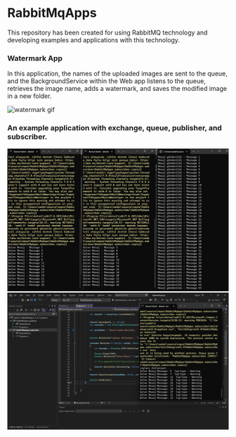 # RabbitMqApps

This repository has been created for using RabbitMQ technology and developing examples and applications with this technology.


### Watermark App

In this application, the names of the uploaded images are sent to the queue, and the BackgroundService within the Web app listens to the queue, retrieves the image name, adds a watermark, and saves the modified image in a new folder.

<p>
<img src="./docs/watermarks.gif" alt="watermark gif">
 </p>
 

### An example application with exchange, queue, publisher, and subscriber.

<p>

<img src="./docs/ss1.png" >

<img src="./docs/ss2.png" >
</p>
